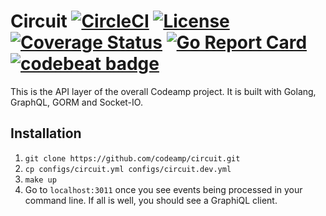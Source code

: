 # Circuit [![CircleCI](https://circleci.com/gh/codeamp/circuit.svg?style=svg)](https://circleci.com/gh/codeamp/circuit) [![License](https://img.shields.io/badge/License-Apache%202.0-blue.svg)](https://opensource.org/licenses/Apache-2.0) [![Coverage Status](https://coveralls.io/repos/github/codeamp/circuit/badge.svg?branch=master)](https://coveralls.io/github/codeamp/circuit?branch=master) [![Go Report Card](https://goreportcard.com/badge/codeamp/circuit)](https://goreportcard.com/report/codeamp/circuit) [![codebeat badge](https://codebeat.co/badges/b977a7e7-1e94-43e1-9e58-463cff99add3)](https://codebeat.co/projects/github-com-codeamp-circuit-master)
This is the API layer of the overall Codeamp project. It is built with Golang, GraphQL, GORM and Socket-IO.

## Installation

1. `git clone https://github.com/codeamp/circuit.git`
2. `cp configs/circuit.yml configs/circuit.dev.yml`
3. `make up`
4. Go to `localhost:3011` once you see events being processed in your command line. If all is well, you should see a GraphiQL client.
